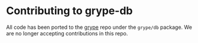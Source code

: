 # Contributing to grype-db

All code has been ported to the [grype](https://github.com/anchore/grype) repo under the `grype/db` package. We are no longer accepting contributions in this repo.
